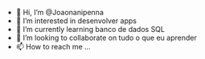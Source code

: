 - 👋 Hi, I’m @Joaonanipenna
- 👀 I’m interested in desenvolver apps
- 🌱 I’m currently learning banco de dados SQL 
- 💞️ I’m looking to collaborate on tudo o que eu aprender
- 📫 How to reach me ...

<!---
Joaonanipenna/Joaonanipenna is a ✨ special ✨ repository because its `README.md` (this file) appears on your GitHub profile.
You can click the Preview link to take a look at your changes.
--->
